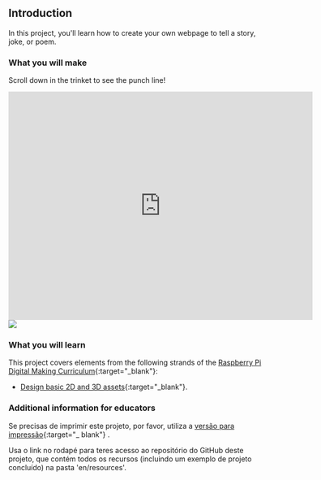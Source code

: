 ## Introduction

In this project, you'll learn how to create your own webpage to tell a story, joke, or poem.

### What you will make

Scroll down in the trinket to see the punch line!

<div class="trinket">
  <iframe src="https://trinket.io/embed/html/c8afdef912?outputOnly=true&start=result" width="600" height="450" frameborder="0" marginwidth="0" marginheight="0" allowfullscreen>
  </iframe>
  <img src="images/story-final.png">
</div>

### What you will learn

This project covers elements from the following strands of the [Raspberry Pi Digital Making Curriculum](http://rpf.io/curriculum){:target="_blank"}:

+ [Design basic 2D and 3D assets](https://www.raspberrypi.org/curriculum/design/creator){:target="_blank"}.

### Additional information for educators

Se precisas de imprimir este projeto, por favor, utiliza a [versão para impressão](https://projects.raspberrypi.org/en/projects/tell-a-story/print){:target="_ blank"} .

Usa o link no rodapé para teres acesso ao repositório do GitHub deste projeto, que contém todos os recursos (incluindo um exemplo de projeto concluído) na pasta 'en/resources'.